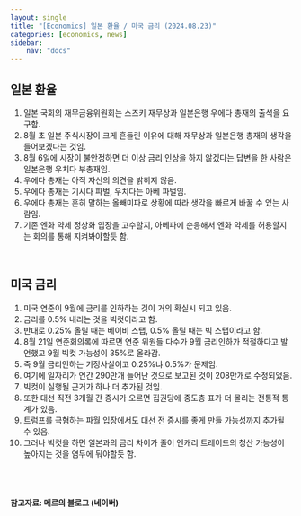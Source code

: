 ```yaml
---
layout: single
title: "[Economics] 일본 환율 / 미국 금리 (2024.08.23)"
categories: [economics, news]
sidebar:
    nav: "docs"
---
```


## 일본 환율
1. 일본 국회의 재무금융위원회는 스즈키 재무상과 일본은행 우에다 총재의 출석을 요구함.
1. 8월 초 일본 주식시장이 크게 흔들린 이유에 대해 재무상과 일본은행 총재의 생각을 들어보겠다는 것임.
1. 8월 6일에 시장이 불안정하면 더 이상 금리 인상을 하지 않겠다는 답변을 한 사람은 일본은행 우치다 부총재임.
1. 우에다 총재는 아직 자신의 의견을 밝히지 않음.
1. 우에다 총재는 기시다 파벌, 우치다는 아베 파벌임.
1. 우에다 총재는 흔히 말하는 올빼미파로 상황에 따라 생각을 빠르게 바꿀 수 있는 사람임.
1. 기존 엔화 약세 정상화 입장을 고수할지, 아베파에 순응해서 엔화 약세를 허용할지는 회의를 통해 지켜봐야할듯 함.

<br/>

## 미국 금리
1. 미국 연준이 9월에 금리를 인하하는 것이 거의 확실시 되고 있음.
1. 금리를 0.5% 내리는 것을 빅컷이라고 함.
1. 반대로 0.25% 올릴 때는 베이비 스탭, 0.5% 올릴 때는 빅 스탭이라고 함.
1. 8월 21일 연준회의록에 따르면 연준 위원들 다수가 9월 금리인하가 적절하다고 발언했고 9월 빅컷 가능성이 35%로 올라감.
1. 즉 9월 금리인하는 기정사실이고 0.25%냐 0.5%가 문제임.
1. 여기에 일자리가 연간 290만개 늘어난 것으로 보고된 것이 208만개로 수정되었음.
1. 빅컷이 실행될 근거가 하나 더 추가된 것임.
1. 또한 대선 직전 3개월 간 증시가 오르면 집권당에 중도층 표가 더 몰리는 전통적 통계가 있음.
1. 트럼프를 극혐하는 파월 입장에서도 대선 전 증시를 좋게 만들 가능성까지 추가될 수 있음.
1. 그러나 빅컷을 하면 일본과의 금리 차이가 줄어 엔캐리 트레이드의 청산 가능성이 높아지는 것을 염두에 둬야할듯 함.


<br/>
<br/>

#### 참고자료: 메르의 블로그 (네이버) 